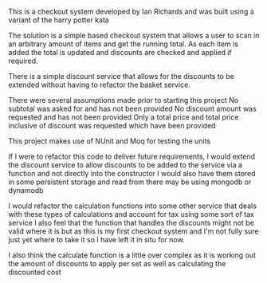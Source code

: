 This is a checkout system developed by Ian Richards and was built using a variant of the harry potter kata

The solution is a simple based checkout system that allows a user to scan in an arbitrary amount of items 
and get the running total. As each item is added the total is updated and discounts are checked and applied if
required. 

There is a simple discount service that allows for the discounts to be extended without having to refactor the basket service.

There were several assumptions made prior to starting this project
    No subtotal was asked for and has not been provided
    No discount amount was requested and has not been provided
    Only a total price and total price inclusive of discount was requested which have been provided

This project makes use of NUnit and Moq for testing the units

If I were to refactor this code to deliver future requirements, I would extend the discount service to 
allow discounts to be added to the service via a function and not directly into the constructor 
I would also have them stored in some persistent storage and read from there may be using mongodb or dynamodb

I would refactor the calculation functions into some other service that deals with these types of calculations and account for tax using some sort of tax service
I also feel that the function that handles the discounts might not be valid where it is but as this is my first checkout 
system and I'm not fully sure just yet where to take it so I have left it in situ for now.

I also think the calculate function is a little over complex as it is working out the amount of discounts to apply per set as well as calculating the discounted cost
